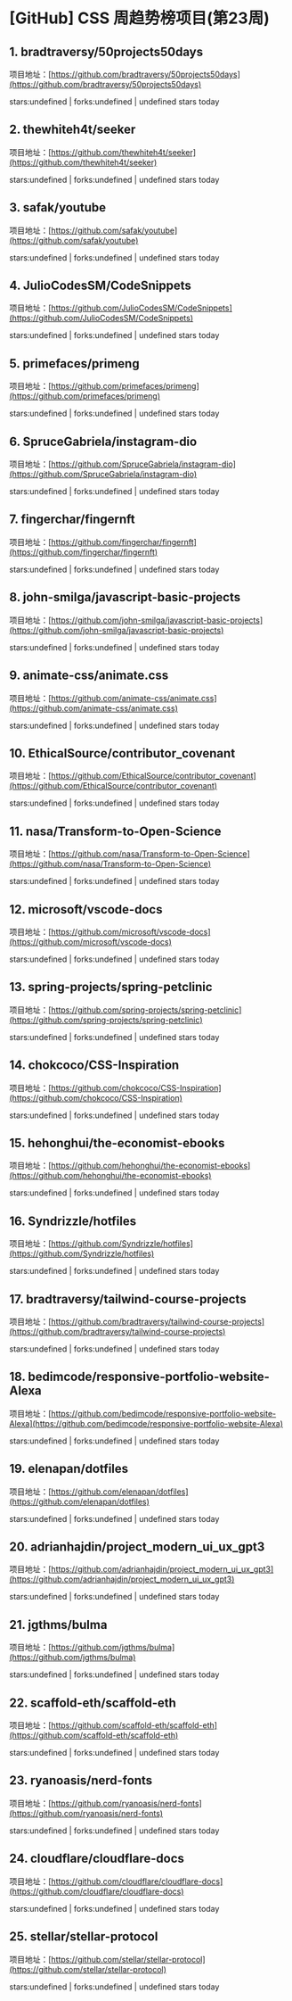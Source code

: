# [GitHub] CSS 周趋势榜项目(第23周)

## 1. bradtraversy/50projects50days 

项目地址：[https://github.com/bradtraversy/50projects50days](https://github.com/bradtraversy/50projects50days)

stars:undefined | forks:undefined | undefined stars today 



## 2. thewhiteh4t/seeker 

项目地址：[https://github.com/thewhiteh4t/seeker](https://github.com/thewhiteh4t/seeker)

stars:undefined | forks:undefined | undefined stars today 



## 3. safak/youtube 

项目地址：[https://github.com/safak/youtube](https://github.com/safak/youtube)

stars:undefined | forks:undefined | undefined stars today 



## 4. JulioCodesSM/CodeSnippets 

项目地址：[https://github.com/JulioCodesSM/CodeSnippets](https://github.com/JulioCodesSM/CodeSnippets)

stars:undefined | forks:undefined | undefined stars today 



## 5. primefaces/primeng 

项目地址：[https://github.com/primefaces/primeng](https://github.com/primefaces/primeng)

stars:undefined | forks:undefined | undefined stars today 



## 6. SpruceGabriela/instagram-dio 

项目地址：[https://github.com/SpruceGabriela/instagram-dio](https://github.com/SpruceGabriela/instagram-dio)

stars:undefined | forks:undefined | undefined stars today 



## 7. fingerchar/fingernft 

项目地址：[https://github.com/fingerchar/fingernft](https://github.com/fingerchar/fingernft)

stars:undefined | forks:undefined | undefined stars today 



## 8. john-smilga/javascript-basic-projects 

项目地址：[https://github.com/john-smilga/javascript-basic-projects](https://github.com/john-smilga/javascript-basic-projects)

stars:undefined | forks:undefined | undefined stars today 



## 9. animate-css/animate.css 

项目地址：[https://github.com/animate-css/animate.css](https://github.com/animate-css/animate.css)

stars:undefined | forks:undefined | undefined stars today 



## 10. EthicalSource/contributor_covenant 

项目地址：[https://github.com/EthicalSource/contributor_covenant](https://github.com/EthicalSource/contributor_covenant)

stars:undefined | forks:undefined | undefined stars today 



## 11. nasa/Transform-to-Open-Science 

项目地址：[https://github.com/nasa/Transform-to-Open-Science](https://github.com/nasa/Transform-to-Open-Science)

stars:undefined | forks:undefined | undefined stars today 



## 12. microsoft/vscode-docs 

项目地址：[https://github.com/microsoft/vscode-docs](https://github.com/microsoft/vscode-docs)

stars:undefined | forks:undefined | undefined stars today 



## 13. spring-projects/spring-petclinic 

项目地址：[https://github.com/spring-projects/spring-petclinic](https://github.com/spring-projects/spring-petclinic)

stars:undefined | forks:undefined | undefined stars today 



## 14. chokcoco/CSS-Inspiration 

项目地址：[https://github.com/chokcoco/CSS-Inspiration](https://github.com/chokcoco/CSS-Inspiration)

stars:undefined | forks:undefined | undefined stars today 



## 15. hehonghui/the-economist-ebooks 

项目地址：[https://github.com/hehonghui/the-economist-ebooks](https://github.com/hehonghui/the-economist-ebooks)

stars:undefined | forks:undefined | undefined stars today 



## 16. Syndrizzle/hotfiles 

项目地址：[https://github.com/Syndrizzle/hotfiles](https://github.com/Syndrizzle/hotfiles)

stars:undefined | forks:undefined | undefined stars today 



## 17. bradtraversy/tailwind-course-projects 

项目地址：[https://github.com/bradtraversy/tailwind-course-projects](https://github.com/bradtraversy/tailwind-course-projects)

stars:undefined | forks:undefined | undefined stars today 



## 18. bedimcode/responsive-portfolio-website-Alexa 

项目地址：[https://github.com/bedimcode/responsive-portfolio-website-Alexa](https://github.com/bedimcode/responsive-portfolio-website-Alexa)

stars:undefined | forks:undefined | undefined stars today 



## 19. elenapan/dotfiles 

项目地址：[https://github.com/elenapan/dotfiles](https://github.com/elenapan/dotfiles)

stars:undefined | forks:undefined | undefined stars today 



## 20. adrianhajdin/project_modern_ui_ux_gpt3 

项目地址：[https://github.com/adrianhajdin/project_modern_ui_ux_gpt3](https://github.com/adrianhajdin/project_modern_ui_ux_gpt3)

stars:undefined | forks:undefined | undefined stars today 



## 21. jgthms/bulma 

项目地址：[https://github.com/jgthms/bulma](https://github.com/jgthms/bulma)

stars:undefined | forks:undefined | undefined stars today 



## 22. scaffold-eth/scaffold-eth 

项目地址：[https://github.com/scaffold-eth/scaffold-eth](https://github.com/scaffold-eth/scaffold-eth)

stars:undefined | forks:undefined | undefined stars today 



## 23. ryanoasis/nerd-fonts 

项目地址：[https://github.com/ryanoasis/nerd-fonts](https://github.com/ryanoasis/nerd-fonts)

stars:undefined | forks:undefined | undefined stars today 



## 24. cloudflare/cloudflare-docs 

项目地址：[https://github.com/cloudflare/cloudflare-docs](https://github.com/cloudflare/cloudflare-docs)

stars:undefined | forks:undefined | undefined stars today 



## 25. stellar/stellar-protocol 

项目地址：[https://github.com/stellar/stellar-protocol](https://github.com/stellar/stellar-protocol)

stars:undefined | forks:undefined | undefined stars today 



